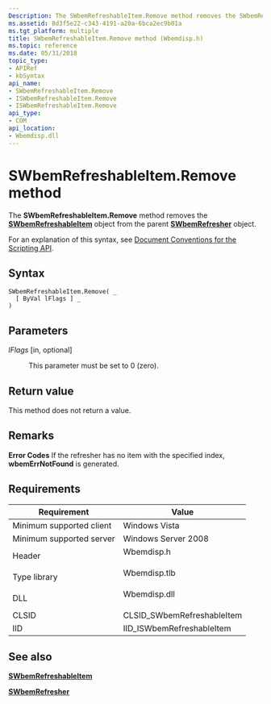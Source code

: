 ```yaml
---
Description: The SWbemRefreshableItem.Remove method removes the SWbemRefreshableItem object from the parent SWbemRefresher object.SWbemRefreshableItem object from the parent SWbemRefresher object.
ms.assetid: 8d3f5e22-c343-4191-a20a-6bca2ec9b01a
ms.tgt_platform: multiple
title: SWbemRefreshableItem.Remove method (Wbemdisp.h)
ms.topic: reference
ms.date: 05/31/2018
topic_type: 
- APIRef
- kbSyntax
api_name: 
- SWbemRefreshableItem.Remove
- ISWbemRefreshableItem.Remove
- ISWbemRefreshableItem.Remove
api_type: 
- COM
api_location: 
- Wbemdisp.dll
---
```


# SWbemRefreshableItem.Remove method

The **SWbemRefreshableItem.Remove** method removes the [**SWbemRefreshableItem**](swbemrefreshableitem.md) object from the parent [**SWbemRefresher**](swbemrefresher.md) object.

For an explanation of this syntax, see [Document Conventions for the Scripting API](document-conventions-for-the-scripting-api.md).

## Syntax


```VB
SWbemRefreshableItem.Remove( _
  [ ByVal lFlags ] _
)
```



## Parameters

<dl> <dt>

*lFlags* \[in, optional\]
</dt> <dd>

This parameter must be set to 0 (zero).

</dd> </dl>

## Return value

This method does not return a value.

## Remarks

**Error Codes** If the refresher has no item with the specified index, **wbemErrNotFound** is generated.

## Requirements



| Requirement | Value |
|-------------------------------------|-----------------------------------------------------------------------------------------|
| Minimum supported client<br/> | Windows Vista<br/>                                                                |
| Minimum supported server<br/> | Windows Server 2008<br/>                                                          |
| Header<br/>                   | <dl> <dt>Wbemdisp.h</dt> </dl>   |
| Type library<br/>             | <dl> <dt>Wbemdisp.tlb</dt> </dl> |
| DLL<br/>                      | <dl> <dt>Wbemdisp.dll</dt> </dl> |
| CLSID<br/>                    | CLSID\_SWbemRefreshableItem<br/>                                                  |
| IID<br/>                      | IID\_ISWbemRefreshableItem<br/>                                                   |



## See also

<dl> <dt>

[**SWbemRefreshableItem**](swbemrefreshableitem.md)
</dt> <dt>

[**SWbemRefresher**](swbemrefresher.md)
</dt> </dl>

 

 




